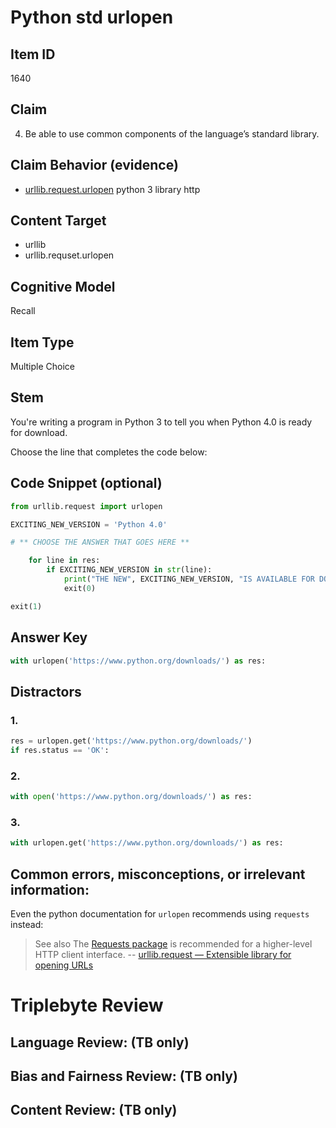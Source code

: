# Python std urlopen

## Item ID
1640

## Claim
4. Be able to use common components of the language’s standard library.

## Claim Behavior (evidence)
* [urllib.request.urlopen](https://docs.python.org/3/library/urllib.request.html) python 3 library http


## Content Target
* urllib
* urllib.requset.urlopen

## Cognitive Model
Recall

## Item Type
Multiple Choice

## Stem

You're writing a program in Python 3 to tell you when Python 4.0 is ready for download.

Choose the line that completes the code below:

## Code Snippet (optional)

```python
from urllib.request import urlopen

EXCITING_NEW_VERSION = 'Python 4.0'

# ** CHOOSE THE ANSWER THAT GOES HERE **

    for line in res:
        if EXCITING_NEW_VERSION in str(line):
            print("THE NEW", EXCITING_NEW_VERSION, "IS AVAILABLE FOR DOWNLOAD")
            exit(0)

exit(1)
```

## Answer Key

```python
with urlopen('https://www.python.org/downloads/') as res:
```

## Distractors

### 1.
```python
res = urlopen.get('https://www.python.org/downloads/')
if res.status == 'OK':
```

### 2.
```python
with open('https://www.python.org/downloads/') as res:
```

### 3.
```python
with urlopen.get('https://www.python.org/downloads/') as res:
```


## Common errors, misconceptions, or irrelevant information:

Even the python documentation for `urlopen` recommends using `requests` instead:
> See also The [Requests package](https://requests.readthedocs.io/en/master/) is recommended for a higher-level HTTP client interface.
> -- [urllib.request — Extensible library for opening URLs](https://docs.python.org/3/library/urllib.request.html)


# Triplebyte Review


## Language Review: (TB only)


## Bias and Fairness Review: (TB only)


## Content Review: (TB only)

